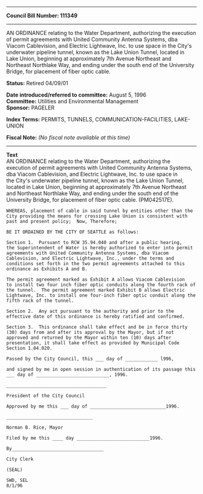 * * * * *  
  
**Council Bill Number: [](#h0)[](#h2)111349**  
  
* * * * *  
  
AN ORDINANCE relating to the Water Department, authorizing the execution of permit agreements with United Community Antenna Systems, dba Viacom Cablevision, and Electric Lightwave, Inc. to use space in the City's underwater pipeline tunnel, known as the Lake Union Tunnel, located in Lake Union, beginning at approximately 7th Avenue Northeast and Northeast Northlake Way, and ending under the south end of the University Bridge, for placement of fiber optic cable.  
  
**Status:** Retired 04/09/01   
  
**Date introduced/referred to committee:** August 5, 1996   
**Committee:** Utilities and Environmental Management   
**Sponsor:** PAGELER   
  
**Index Terms:** PERMITS, TUNNELS, COMMUNICATION-FACILITIES, LAKE-UNION  
  
**Fiscal Note:** *(No fiscal note available at this time)*  
  
* * * * *  
  
**Text**  
    AN ORDINANCE relating to the Water Department, authorizing the  
    execution of permit agreements with United Community Antenna Systems,  
    dba Viacom Cablevision, and Electric Lightwave, Inc. to use space in  
    the City's underwater pipeline tunnel, known as the Lake Union Tunnel,  
    located in Lake Union, beginning at approximately 7th Avenue Northeast  
    and Northeast Northlake Way, and ending under the south end of the  
    University Bridge, for placement of fiber optic cable. (PM042517E).  
  
    WHEREAS, placement of cable in said tunnel by entities other than the  
    City providing the means for crossing Lake Union is consistent with  
    past and present policy;  Now, Therefore;  
  
    BE IT ORDAINED BY THE CITY OF SEATTLE as follows:  
  
    Section 1.  Pursuant to RCW 35.94.040 and after a public hearing,  
    the Superintendent of Water is hereby authorized to enter into permit  
    agreements with United Community Antenna Systems, dba Viacom  
    Cablevision, and Electric Lightwave, Inc., under the terms and  
    conditions set forth in the two permit agreements attached to this  
    ordinance as Exhibits A and B.  
  
    The permit agreement marked as Exhibit A allows Viacom Cablevision  
    to install two four inch fiber optic conduits along the fourth rack of  
    the tunnel.  The permit agreement marked Exhibit B allows Electric  
    Lightwave, Inc. to install one four-inch fiber optic conduit along the  
    fifth rack of the tunnel.  
  
    Section 2.  Any act pursuant to the authority and prior to the  
    effective date of this ordinance is hereby ratified and confirmed.  
  
    Section 3.  This ordinance shall take effect and be in force thirty  
    (30) days from and after its approval by the Mayor, but if not  
    approved and returned by the Mayor within ten (10) days after  
    presentation, it shall take effect as provided by Municipal Code  
    Section 1.04.020.  
  
    Passed by the City Council, this ___ day of ____________ l996,  
  
    and signed by me in open session in authentication of its passage this  
    ___ day of ___________________________, 1996.  
  
    _____________________________________  
  
    President of the City Council  
  
    Approved by me this ___ day of ____________________________1996.  
  
    ________________________________  
  
    Norman B. Rice, Mayor  
  
    Filed by me this ____ day ___________________________1996.  
  
    By__________________________________  
  
    City Clerk  
  
    (SEAL)  
  
    SWD, SEL  
    8/1/96  
